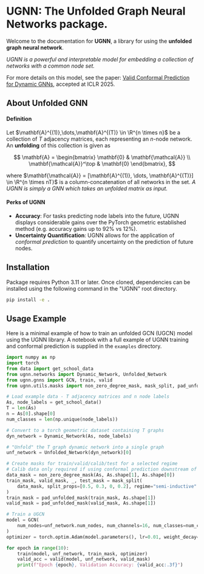 # UGNN: The Unfolded Graph Neural Networks package.

Welcome to the documentation for **UGNN**, a library for using the **unfolded graph neural network**.

_UGNN is a powerful and interpretable model for embedding a collection of networks with a common node set._

For more details on this model, see the paper: [Valid Conformal Prediction for Dynamic GNNs](https://arxiv.org/abs/2405.19230), accepted at ICLR 2025.

## About Unfolded GNN

#### Definition

Let $\mathbf{A}^{(1)},\dots,\mathbf{A}^{(T)} \in \R^{n \times n}$ be a collection of $T$ adjacency matrices, each representing an $n$-node network. An **unfolding** of this collection is given as

$$
\mathbf{A} = \begin{bmatrix} \mathbf{0} & \mathbf{\mathcal{A}} \\ \mathbf{\mathcal{A}}^\top & \mathbf{0} \end{bmatrix},
$$

where $\mathbf{\mathcal{A}} = [\mathbf{A}^{(1)}, \dots, \mathbf{A}^{(T)}] \in \R^{n \times nT}$ is a column-concatenation of all networks in the set. _A UGNN is simply a GNN which takes an unfolded matrix as input._

#### Perks of UGNN

-   **Accuracy**: For tasks predicting node labels into the future, UGNN displays considerable gains over the PyTorch geometric established method (e.g. accuracy gains up to 92% vs 12%).
-   **Uncertainty Quantification**: UGNN allows for the application of _conformal prediction_ to quantify uncertainty on the prediction of future nodes.

## Installation

Package requires Python 3.11 or later. Once cloned, dependencies can be installed using the following command in the "UGNN" root directory.

```bash
pip install -e .
```

## Usage Example

Here is a minimal example of how to train an unfolded GCN (UGCN) model using the UGNN library. A notebook with a full example of UGNN training and conformal prediction is supplied in the `examples` directory.

```python
import numpy as np
import torch
from data import get_school_data
from ugnn.networks import Dynamic_Network, Unfolded_Network
from ugnn.gnns import GCN, train, valid
from ugnn.utils.masks import non_zero_degree_mask, mask_split, pad_unfolded_mask

# Load example data - T adjacency matrices and n node labels
As, node_labels = get_school_data()
T = len(As)
n = As[0].shape[0]
num_classes = len(np.unique(node_labels))

# Convert to a torch geometric dataset containing T graphs
dyn_network = Dynamic_Network(As, node_labels)

# "Unfold" the T graph dynamic network into a single graph
unf_network = Unfolded_Network(dyn_network)[0]

# Create masks for train/valid/calib/test for a selected regime
# Calib data only required if using conformal prediction downstream of training
data_mask = non_zero_degree_mask(As, As.shape[1], As.shape[0])
train_mask, valid_mask, _, test_mask = mask_split(
    data_mask, split_props=[0.5, 0.3, 0, 0.2], regime="semi-inductive"
)
train_mask = pad_unfolded_mask(train_mask, As.shape[1])
valid_mask = pad_unfolded_mask(valid_mask, As.shape[1])

# Train a UGCN
model = GCN(
    num_nodes=unf_network.num_nodes, num_channels=16, num_classes=num_classes, seed=123
)
optimizer = torch.optim.Adam(model.parameters(), lr=0.01, weight_decay=5e-4)

for epoch in range(10):
    train(model, unf_network, train_mask, optimizer)
    valid_acc = valid(model, unf_network, valid_mask)
    print(f"Epoch {epoch}, Validation Accuracy: {valid_acc:.3f}")
```
